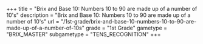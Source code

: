 +++
title = "Brix and Base 10: Numbers 10 to 90 are made up of a number of 10's"
description = "Brix and Base 10: Numbers 10 to 90 are made up of a number of 10's"
url = "/1st-grade/brix-and-base-10-numbers-10-to-90-are-made-up-of-a-number-of-10s"
grade = "1st Grade"
gametype = "BRIX_MASTER"
subgametype = "TENS_RECOGNITION"
+++